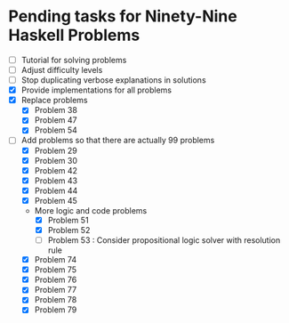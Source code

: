 # Pending tasks for Ninety-Nine Haskell Problems

*   [ ] Tutorial for solving problems
*   [ ] Adjust difficulty levels
*   [ ] Stop duplicating verbose explanations in solutions
*   [x] Provide implementations for all problems
*   [x] Replace problems
    *   [x] Problem 38
    *   [x] Problem 47
    *   [x] Problem 54
*   [ ] Add problems so that there are actually 99 problems
    *   [x] Problem 29
    *   [x] Problem 30
    *   [x] Problem 42
    *   [x] Problem 43
    *   [x] Problem 44
    *   [x] Problem 45
    *   More logic and code problems
        *   [x] Problem 51
        *   [x] Problem 52
        *   [ ] Problem 53 : Consider propositional logic solver with resolution rule
    *   [x] Problem 74
    *   [x] Problem 75
    *   [x] Problem 76
    *   [x] Problem 77
    *   [x] Problem 78
    *   [x] Problem 79
